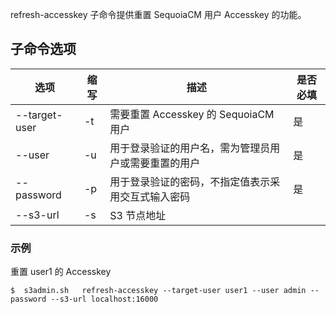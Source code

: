 refresh-accesskey 子命令提供重置 SequoiaCM 用户 Accesskey 的功能。

## 子命令选项 ##

|选项       |缩写 |描述                                                   |是否必填|
|-----------|-----|---------------------------------------------------- |--------|
|--target-user| -t    | 需要重置 Accesskey 的 SequoiaCM 用户 |是|
|--user     |-u   | 用于登录验证的用户名，需为管理员用户或需要重置的用户|是|
|--password |-p   | 用于登录验证的密码，不指定值表示采用交互式输入密码|是|
|--s3-url   |-s   | S3 节点地址|

### 示例 ###

重置 user1 的 Accesskey

   ```lang-javascript
   $  s3admin.sh   refresh-accesskey --target-user user1 --user admin --password --s3-url localhost:16000
   ```